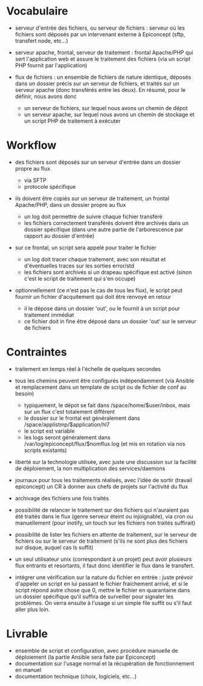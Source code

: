 Vocabulaire
===========

* serveur d'entrée des fichiers, ou serveur de fichiers : serveur où les fichiers sont déposés par un intervenant externe à Epiconcept (sftp, transfert node, etc...)
* serveur apache, frontal, serveur de traitement : frontal Apache/PHP qui sert l'application web et assure le traitement des fichiers (via un script PHP fournit par l'application)
* flux de fichiers : un ensemble de fichiers de nature identique, déposés dans un dossier précis sur un serveur de fichiers, et traités sur un serveur apache (donc transférés entre les deux). En résumé, pour le définir, nous avons donc

  * un serveur de fichiers, sur lequel nous avons un chemin de dépot
  * un serveur apache, sur lequel nous avons un chemin de stockage et un script PHP de traitement à exécuter

Workflow
========

* des fichiers sont déposés sur un serveur d'entrée dans un dossier propre au flux

  * via SFTP
  * protocole spécifique 

* ils doivent être copiés sur un serveur de traitement, un frontal Apache/PHP, dans un dossier propre au flux

  * un log doit permettre de suivre chaque fichier transféré
  * les fichiers correctement transférés doivent être archivés dans un dossier spécifique (dans une autre partie de l'arborescence par rapport au dossier d'entrée)

* sur ce frontal, un script sera appelé pour traiter le fichier

  * un log doit tracer chaque traitement, avec son résultat et d'éventuelles traces sur les sorties error/std
  * les fichiers sont archivés si un drapeau spécifique est activé (sinon c'est le script de traitement qui s'en occupe)

* optionnellement (ce n'est pas le cas de tous les flux), le script peut fournir un fichier d'acquitement qui doit être renvoyé en retour

  * il le dépose dans un dossier 'out', ou le fournit à un script pour traitement immédiat
  * ce fichier doit in fine être déposé dans un dossier 'out' sur le serveur de fichiers

Contraintes
===========

* traitement en temps réel à l'échelle de quelques secondes
* tous les chemins peuvent être configurés indépendamment (via Ansible et remplacement dans un template de script ou de fichier de conf au besoin)

  * typiquement, le dépot se fait dans /space/home/$user/inbox, mais sur un flux c'est totalement différent
  * le dossier sur le frontal est généralement dans /space/applistmp/$application/hl7
  * le script est variable
  * les logs seront généralement dans /var/log/epiconcept/flux/$nomflux.log (et mis en rotation via nos scripts existants)

* liberté sur la technologie utilisée, avec juste une discussion sur la facilité de déploiement, la non multiplication des services/daemons
* journaux pour tous les traitements réalisés, avec l'idée de sortir (travail epiconcept) un CR à donner aux chefs de projets sur l'activité du flux
* archivage des fichiers une fois traités
* possibilité de relancer le traitement sur des fichiers qui n'auraient pas été traités dans le flux (genre serveur éteint ou injoignable), via cron ou manuellement (pour inotify, un touch sur les fichiers non traités suffirait)
* possibilité de lister les fichiers en attente de traitement, sur le serveur de fichiers ou sur le serveur de traitement (s'ils ne sont plus des fichiers sur disque, auquel cas ls suffit)
* un seul utilisateur unix (correspondant à un projet) peut avoir plusieurs flux entrants et resortants, il faut donc identifier le flux dans le transfert.
* intégrer une vérification sur la nature du fichier en entrée : juste prévoir d'appeler un script en lui passant le fichier fraichement arrivé, et si le script répond autre chose que 0, mettre le fichier en quarantaine dans un dossier spécifique qu'il suffira de surveiller pour signaler les problèmes. On verra ensuite à l'usage si un simple file suffit ou s'il faut aller plus loin.

Livrable
========

* ensemble de script et configuration, avec procédure manuelle de déploiement (la partie Ansible sera faite par Epiconcept)
* documentation sur l'usage normal et la récupération de fonctionnement en manuel
* documentation technique (choix, logiciels, etc...) 
